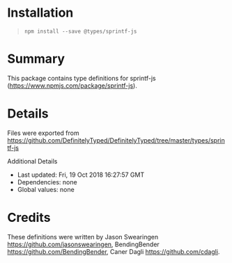 # Installation
> `npm install --save @types/sprintf-js`

# Summary
This package contains type definitions for sprintf-js (https://www.npmjs.com/package/sprintf-js).

# Details
Files were exported from https://github.com/DefinitelyTyped/DefinitelyTyped/tree/master/types/sprintf-js

Additional Details
 * Last updated: Fri, 19 Oct 2018 16:27:57 GMT
 * Dependencies: none
 * Global values: none

# Credits
These definitions were written by Jason Swearingen <https://github.com/jasonswearingen>, BendingBender <https://github.com/BendingBender>, Caner Dagli <https://github.com/cdagli>.
